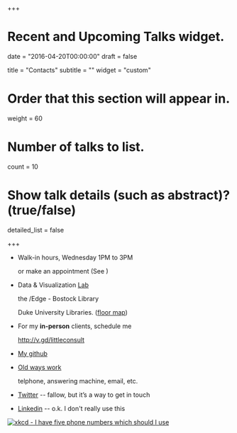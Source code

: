 +++
# Recent and Upcoming Talks widget.

date = "2016-04-20T00:00:00"
draft = false

title = "Contacts"
subtitle = ""
widget = "custom"

# Order that this section will appear in.
weight = 60

# Number of talks to list.
count = 10

# Show talk details (such as abstract)? (true/false)
detailed_list = false

+++
<ul class="ul-edu fa-ul">
  <li>
    <span class="fa-li fa fa-clock-o"></span>
    <div class="description">
      <p class="course">Walk-in hours, Wednesday 1PM to 3PM</p>
      <p class="institution">or make an appointment (See <span class="fa fa-calendar"></span>)</p>
    </div>
  </li>
  
  <li>
    <span class="fa-li fa fa-map-marker"></span>
      <div class="description">
        <p class="course">Data & Visualization <a href="http://library.duke.edu/data/about/lab">Lab</a></p>
        <p class="institution">the /Edge - Bostock Library</p>
        <p class="institution">Duke University Libraries.  (<a href="http://library.duke.edu/edge/spaces">floor map</a>)</p>
      </div>
  </li>
  
 <li>
    <span class="fa-li fa fa-calendar"></span>
      <div class="description">
        <p class="course">For my <b>in-person</b> clients, schedule me</p>
        <p class="institution"><a href="http://duke.libcal.com/appointment/2695">http://v.gd/littleconsult</a> </p>
      </div>
  </li>
  
 <li>
    <span class="fa-li fa fa-github"></span>
      <div class="description">
        <p class="course"><a href="https://github.com/libjohn">My github</a></p>
      </div>
  </li>
  
 <li>
    <span class="fa-li fa fa-phone"></span>
      <div class="description">
        <p class="course"><a href="http://library.duke.edu/about/directory/staff/1441">Old ways work</a></p>
        <p class="institution">telphone, answering machine, email, etc.</p>
      </div>
  </li>
  
  <li>
    <span class="fa-li fa fa-twitter"></span>
      <div class="description">
        <p class="institution"><a href="http://twitter.com/john_little">Twitter</a> -- fallow, but it’s a way to get in touch</p>
      </div>
  </li>
  
  <li>
    <span class="fa-li fa fa-linkedin"></span>
      <div class="description">
        <p class="institution"><a href="http://www.linkedin.com/in/johnrobertlittle">Linkedin</a> -- o.k. I don't really use this</p>
      </div>
  </li>
</ul>

[![xkcd - I have five phone numbers which should I use](//imgs.xkcd.com/comics/phone_numbers.png)](http://xkcd.com/1789/)
